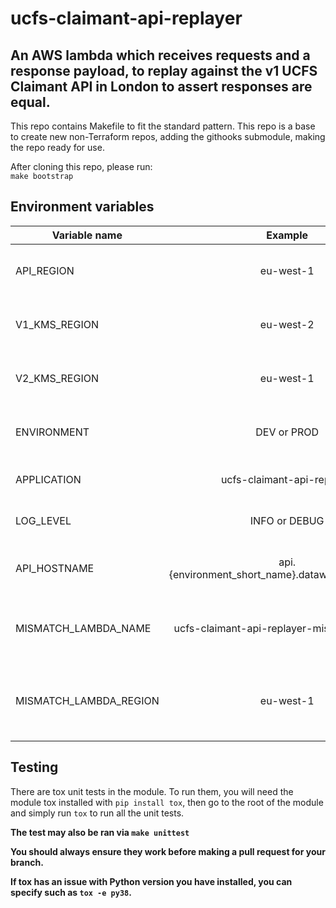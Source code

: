 # ucfs-claimant-api-replayer

## An AWS lambda which receives requests and a response payload, to replay against the v1 UCFS Claimant API in London to assert responses are equal.

This repo contains Makefile to fit the standard pattern.
This repo is a base to create new non-Terraform repos, adding the githooks submodule, making the repo ready for use.

After cloning this repo, please run:  
`make bootstrap`


## Environment variables

|Variable name|Example|Description|
|---|:---:|---:|
|API_REGION| eu-west-1 |The region where the API gateway is located |
|V1_KMS_REGION| eu-west-2 |The region of the V1 Lambdas KMS |
|V2_KMS_REGION| eu-west-1 |The region of the V2 Lambdas KMS |
|ENVIRONMENT| DEV or PROD |The environment the lambda is running in|
|APPLICATION| ucfs-claimant-api-replayer |The name of the application |
|LOG_LEVEL| INFO or DEBUG |The logging level of the Lambda |
|API_HOSTNAME|api.{environment_short_name}.dataworks.dwp.gov.uk|The FQDN of AWS Gateway API |
|MISMATCH_LAMBDA_NAME|ucfs-claimant-api-replayer-mismatch-handler|The full name of the mismatch handler lambda |
|MISMATCH_LAMBDA_REGION|eu-west-1|The region where the mismatch handler lambda is deployed |

## Testing

There are tox unit tests in the module. To run them, you will need the module tox installed with `pip install tox`, 
then go to the root of the module and simply run `tox` to run all the unit tests.

**The test may also be ran via `make unittest`**

**You should always ensure they work before making a pull request for your branch.**

**If tox has an issue with Python version you have installed, you can specify such as `tox -e py38`.**

